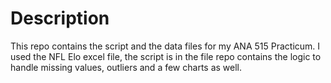 # Description
This repo contains the script and the data files for my ANA 515 Practicum.
I used the NFL Elo excel file, the script is in the file repo contains the logic to handle missing values, outliers and a few charts as well.
